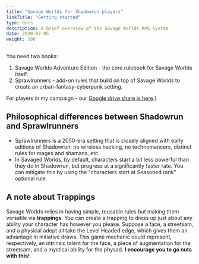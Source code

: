 ```yaml
---
title: "Savage Worlds for Shadowrun players"
linkTitle: "Getting started"
type: docs
description: A brief overview of the Savage Worlds RPG system
date: 2020-07-05
weight: 100
---
```


You need two books:

1. Savage Worlds Adventure Edition - the core rulebook for Savage Worlds itself.
2. Sprawlrunners - add-on rules that build on top of Savage Worlds to create an urban-fantasy-cyberpunk setting.

For players in my campaign - our [Google drive share is here](https://drive.google.com/drive/u/0/mobile/folders/1AdMYyYWdiuzkL05EG30GlQSfs3oXcT4U).)

## Philosophical differences between Shadowrun and Sprawlrunners

* Sprawlrunners is a 2050-era setting that is closely aligned with early editions of Shadowrun: no wireless hacking, no technomancers, distinct rules for mages and shamans, etc. 
* In Savaged Worlds, by default, characters start a bit less powerful than they do in Shadowrun, but progress at a significantly faster rate. You can mitigate this by using the "characters start at Seasoned rank" optional rule.

## A note about Trappings

Savage Worlds relies in having simple, reusable rules but making them versatile via **trappings**. You can create a trapping to dress up just about any ability your character has however you please. Suppose a face, a streetsam, and a physical adept all take the Level Headed edge, which gives them an advantage in initiative draws. This game mechanic could represent, respectively, an intrinsic talent for the face, a piece of augmentation for the streetsam, and a mystical ability for the physad. **I encourage you to go nuts with this!**

